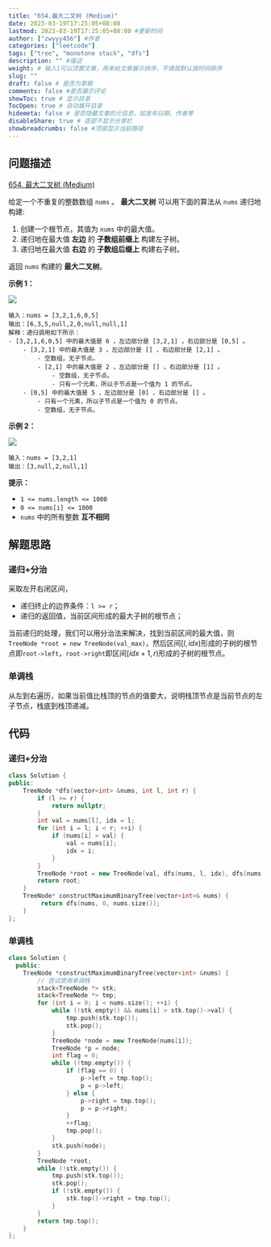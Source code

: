 ```yaml
---
title: "654.最大二叉树 (Medium)"
date: 2023-03-19T17:25:05+08:00
lastmod: 2023-03-19T17:25:05+08:00 #更新时间
author: ["zwyyy456"] #作者
categories: ["leetcode"]
tags: ["tree", "monotone stack", "dfs"]
description: "" #描述
weight: # 输入1可以顶置文章，用来给文章展示排序，不填就默认按时间排序
slug: ""
draft: false # 是否为草稿
comments: false #是否展示评论
showToc: true # 显示目录
TocOpen: true # 自动展开目录
hidemeta: false # 是否隐藏文章的元信息，如发布日期、作者等
disableShare: true # 底部不显示分享栏
showbreadcrumbs: false #顶部显示当前路径
---
```

## 问题描述
[654. 最大二叉树 (Medium)](https://leetcode.cn/problems/maximum-binary-tree/)

给定一个不重复的整数数组 `nums` 。 **最大二叉树** 可以用下面的算法从 `nums` 递归地构建:

1. 创建一个根节点，其值为 `nums` 中的最大值。
2. 递归地在最大值 **左边** 的 **子数组前缀上** 构建左子树。
3. 递归地在最大值 **右边** 的 **子数组后缀上** 构建右子树。

返回 `nums` 构建的  **最大二叉树**。

**示例 1：**

![](https://pic-upyun.zwyyy456.tech/smms/2023-12-26-065445.jpg)

```
输入：nums = [3,2,1,6,0,5]
输出：[6,3,5,null,2,0,null,null,1]
解释：递归调用如下所示：
- [3,2,1,6,0,5] 中的最大值是 6 ，左边部分是 [3,2,1] ，右边部分是 [0,5] 。
    - [3,2,1] 中的最大值是 3 ，左边部分是 [] ，右边部分是 [2,1] 。
        - 空数组，无子节点。
        - [2,1] 中的最大值是 2 ，左边部分是 [] ，右边部分是 [1] 。
            - 空数组，无子节点。
            - 只有一个元素，所以子节点是一个值为 1 的节点。
    - [0,5] 中的最大值是 5 ，左边部分是 [0] ，右边部分是 [] 。
        - 只有一个元素，所以子节点是一个值为 0 的节点。
        - 空数组，无子节点。

```

**示例 2：**

![](https://pic-upyun.zwyyy456.tech/smms/2023-12-26-065446.jpg)

```
输入：nums = [3,2,1]
输出：[3,null,2,null,1]

```

**提示：**

- `1 <= nums.length <= 1000`
- `0 <= nums[i] <= 1000`
- `nums` 中的所有整数 **互不相同**

## 解题思路
### 递归+分治
采取左开右闭区间，
- 递归终止的边界条件：`l >= r`；
- 递归的返回值，当前区间形成的最大子树的根节点；

当前递归的处理，我们可以用分治法来解决，找到当前区间的最大值，则`TreeNode *root = new TreeNode(val_max)`，然后区间$[l, idx)$形成的子树的根节点即`root->left`，`root->right`即区间$[idx + 1, r)$形成的子树的根节点。

### 单调栈
从左到右遍历，如果当前值比栈顶的节点的值要大，说明栈顶节点是当前节点的左子节点，栈底到栈顶递减。

## 代码
### 递归+分治
```cpp
class Solution {
public:
    TreeNode *dfs(vector<int> &nums, int l, int r) {
        if (l >= r) {
            return nullptr;
        }
        int val = nums[l], idx = l;
        for (int i = l; i < r; ++i) {
            if (nums[i] > val) {
                val = nums[i];
                idx = i;
            }
        }
        TreeNode *root = new TreeNode(val, dfs(nums, l, idx), dfs(nums, idx + 1, r));
        return root;
    }
    TreeNode* constructMaximumBinaryTree(vector<int>& nums) {
         return dfs(nums, 0, nums.size());
    }
};
```

### 单调栈
```cpp
class Solution {
  public:
    TreeNode *constructMaximumBinaryTree(vector<int> &nums) {
        // 尝试使用单调栈
        stack<TreeNode *> stk;
        stack<TreeNode *> tmp;
        for (int i = 0; i < nums.size(); ++i) {
            while (!stk.empty() && nums[i] > stk.top()->val) {
                tmp.push(stk.top());
                stk.pop();
            }
            TreeNode *node = new TreeNode(nums[i]);
            TreeNode *p = node;
            int flag = 0;
            while (!tmp.empty()) {
                if (flag == 0) {
                    p->left = tmp.top();
                    p = p->left;
                } else {
                    p->right = tmp.top();
                    p = p->right;
                }
                ++flag;
                tmp.pop();
            }
            stk.push(node);
        }
        TreeNode *root;
        while (!stk.empty()) {
            tmp.push(stk.top());
            stk.pop();
            if (!stk.empty()) {
                stk.top()->right = tmp.top();
            }
        }
        return tmp.top();
    }
};
```
